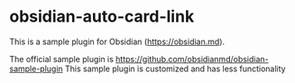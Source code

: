 # obsidian-auto-card-link

This is a sample plugin for Obsidian (https://obsidian.md).

The official sample plugin is https://github.com/obsidianmd/obsidian-sample-plugin
This sample plugin is customized and has less functionality
